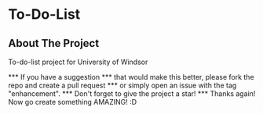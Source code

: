 # To-Do-List

<!-- ABOUT THE PROJECT -->
## About The Project

To-do-list project for University of Windsor

*** If you have a suggestion
*** that would make this better, please fork the repo and create a pull request
*** or simply open an issue with the tag "enhancement".
*** Don't forget to give the project a star!
*** Thanks again! Now go create something AMAZING! :D


